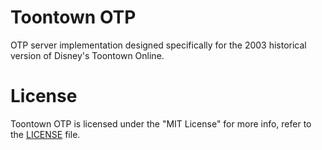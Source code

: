 # Toontown OTP

OTP server implementation designed specifically for the 2003 historical version of Disney's Toontown Online.

# License

Toontown OTP is licensed under the "MIT License" for more info, refer to the [LICENSE](LICENSE) file.
